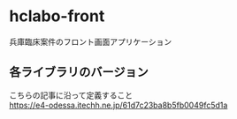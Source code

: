 # hclabo-front

兵庫臨床案件のフロント画面アプリケーション

## 各ライブラリのバージョン

こちらの記事に沿って定義すること  
https://e4-odessa.itechh.ne.jp/61d7c23ba8b5fb0049fc5d1a
